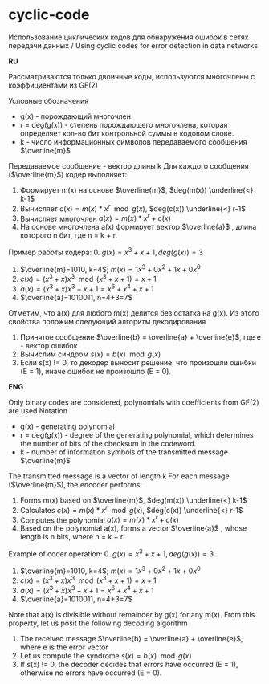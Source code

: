 # cyclic-code
Использование циклических кодов для обнаружения ошибок в сетях передачи данных / Using cyclic codes for error detection in data networks

**RU**

Рассматриваются только двоичные коды, используются многочлены с коэффициентами из GF(2)

Условные обозначения
- g(x) - порождающий многочлен
-  r = deg(g(x)) - степень порождающего многочлена, которая определяет кол-во бит контрольной суммы в кодовом слове.
- k - число информационных символов передаваемого сообщения $\overline{m}$

Передаваемое сообщение - вектор длины k
Для каждого сообщения ($\overline{m}$) кодер выполняет:
1. Формирует m(x) на основе $\overline{m}$, $deg(m(x)) \underline{<} k-1$
2. Вычисляет $c(x) = m(x) * x^r \mod{g(x)}$, $deg(c(x)) \underline{<} r-1$
3. Вычисляет многочлен $a(x) = m(x) * x^r + c(x)$
4. На основе многочлена a(x) формирует вектор $\overline{a}$ , длина которого n бит, где n = k + r.

Пример работы кодера:
0. $g(x) = x^3 + x + 1 , deg(g(x)) = 3$
1. $\overline{m}=1010, k=4$; $m(x)=1x^3 +0x^2 + 1x +0x^0$
2. $c(x)=(x^3+x)x^3 \mod{(x^3 + x + 1)} = x+1$
3. $a(x)=(x^3+x)x^3 + x + 1=x^6+x^4+x+1$
4. $\overline{a}=1010011, n=4+3=7$

Отметим, что a(x) для любого m(x) делится без остатка на g(x).
Из этого свойства положим следующий алгоритм декодирования

1. Принятое сообщение $\overline{b} = \overline{a} + \overline{e}$, где e - вектор ошибок
2. Вычислим синдром $s(x)=b(x)\mod{g(x)}$
3. Если s(x) != 0, то декодер выносит решение, что произошли ошибки (E = 1), иначе ошибок не произошло (E = 0).



**ENG**

Only binary codes are considered, polynomials with coefficients from GF(2) are used
Notation
- g(x) - generating polynomial
- r = deg(g(x)) - degree of the generating polynomial, which determines the number of bits of the checksum in the codeword.
- k - number of information symbols of the transmitted message $\overline{m}$

The transmitted message is a vector of length k
For each message ($\overline{m}$), the encoder performs:
1. Forms m(x) based on $\overline{m}$, $deg(m(x)) \underline{<} k-1$
2. Calculates $c(x) = m(x) * x^r \mod{g(x)}$, $deg(c(x)) \underline{<} r-1$
3. Computes the polynomial $a(x) = m(x) * x^r + c(x)$
4. Based on the polynomial a(x), forms a vector $\overline{a}$ , whose length is n bits, where n = k + r.

Example of coder operation:
0. $g(x) = x^3 + x + 1 , deg(g(x)) = 3$
1. $\overline{m}=1010, k=4$; $m(x)=1x^3 +0x^2 + 1x +0x^0$
2. $c(x)=(x^3+x)x^3 \mod{(x^3 + x + 1)} = x+1$
3. $a(x)=(x^3+x)x^3 + x + 1=x^6+x^4+x+1$
4. $\overline{a}=1010011, n=4+3=7$

Note that a(x) is divisible without remainder by g(x) for any m(x).
From this property, let us posit the following decoding algorithm

1. The received message $\overline{b} = \overline{a} + \overline{e}$, where e is the error vector
2. Let us compute the syndrome $s(x)=b(x)\mod{g(x)}$
3. If s(x) != 0, the decoder decides that errors have occurred (E = 1), otherwise no errors have occurred (E = 0).
